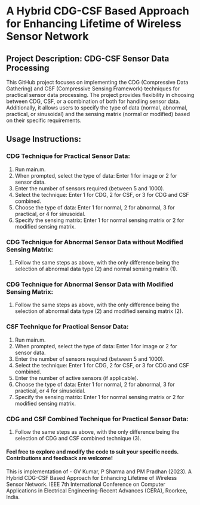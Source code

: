 # A Hybrid CDG-CSF Based Approach for Enhancing Lifetime of Wireless Sensor Network
## Project Description: CDG-CSF Sensor Data Processing

This GitHub project focuses on implementing the CDG (Compressive Data Gathering) and CSF (Compressive Sensing Framework) techniques for practical sensor data processing. The project provides flexibility in choosing between CDG, CSF, or a combination of both for handling sensor data. Additionally, it allows users to specify the type of data (normal, abnormal, practical, or sinusoidal) and the sensing matrix (normal or modified) based on their specific requirements.

## Usage Instructions:

### CDG Technique for Practical Sensor Data:
1. Run main.m.
2. When prompted, select the type of data:
  Enter 1 for image or 2 for sensor data.
3. Enter the number of sensors required (between 5 and 1000).
4. Select the technique:
  Enter 1 for CDG, 2 for CSF, or 3 for CDG and CSF combined.
5. Choose the type of data:
  Enter 1 for normal, 2 for abnormal, 3 for practical, or 4 for sinusoidal.
6. Specify the sensing matrix:
  Enter 1 for normal sensing matrix or 2 for modified sensing matrix.

### CDG Technique for Abnormal Sensor Data without Modified Sensing Matrix:
1. Follow the same steps as above, with the only difference being the selection of abnormal data type (2) and normal sensing matrix (1).

### CDG Technique for Abnormal Sensor Data with Modified Sensing Matrix:
1. Follow the same steps as above, with the only difference being the selection of abnormal data type (2) and modified sensing matrix (2).

### CSF Technique for Practical Sensor Data:
1. Run main.m.
2. When prompted, select the type of data:
  Enter 1 for image or 2 for sensor data.
3. Enter the number of sensors required (between 5 and 1000).
4. Select the technique:
  Enter 1 for CDG, 2 for CSF, or 3 for CDG and CSF combined.
5. Enter the number of active sensors (if applicable).
6. Choose the type of data:
  Enter 1 for normal, 2 for abnormal, 3 for practical, or 4 for sinusoidal.
7. Specify the sensing matrix:
  Enter 1 for normal sensing matrix or 2 for modified sensing matrix.

### CDG and CSF Combined Technique for Practical Sensor Data:
1. Follow the same steps as above, with the only difference being the selection of CDG and CSF combined technique (3).


#### Feel free to explore and modify the code to suit your specific needs. Contributions and feedback are welcome!



This is implementation of - GV Kumar, P Sharma and PM Pradhan (2023). A Hybrid CDG-CSF Based Approach for Enhancing Lifetime of Wireless Sensor Network. IEEE 7th International Conference on Computer Applications in Electrical Engineering-Recent Advances (CERA), Roorkee, India.
